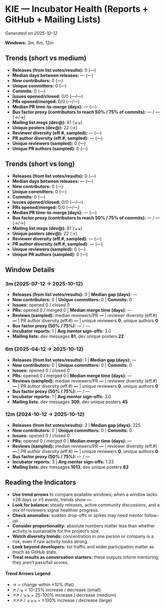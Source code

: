 # KIE — Incubator Health (Reports + GitHub + Mailing Lists)
_Generated on 2025-10-12_

**Windows:** 3m, 6m, 12m

## Trends (short vs medium)

- **Releases (from list votes/results):** 0 (—)
- **Median days between releases:** — (—)
- **New contributors:** 0 (—)
- **Unique committers:** 0 (—)
- **Commits:** 0 (—)
- **Issues opened/closed:** 0/0 (—/—)
- **PRs opened/merged:** 0/0 (—/—)
- **Median PR time-to-merge (days):** — (—)
- **Bus factor proxy (contributors to reach 50% / 75% of commits):** — / — (→/→)
- **Mailing list msgs (dev@):** 81 (↘↘)
- **Unique posters (dev@):** 22 (→)
- **Reviewer diversity (eff.#, sampled):** — (—)
- **PR author diversity (eff.#, sampled):** — (—)
- **Unique reviewers (sampled):** 0 (—)
- **Unique PR authors (sampled):** 0 (—)

## Trends (short vs long)

- **Releases (from list votes/results):** 0 (—)
- **Median days between releases:** — (—)
- **New contributors:** 0 (—)
- **Unique committers:** 0 (—)
- **Commits:** 0 (—)
- **Issues opened/closed:** 0/0 (—/—)
- **PRs opened/merged:** 0/0 (—/—)
- **Median PR time-to-merge (days):** — (—)
- **Bus factor proxy (contributors to reach 50% / 75% of commits):** — / — (→/→)
- **Mailing list msgs (dev@):** 81 (↘↘)
- **Unique posters (dev@):** 22 (→)
- **Reviewer diversity (eff.#, sampled):** — (—)
- **PR author diversity (eff.#, sampled):** — (—)
- **Unique reviewers (sampled):** 0 (—)
- **Unique PR authors (sampled):** 0 (—)

## Window Details
### 3m  (2025-07-12 → 2025-10-12)
- **Releases (from list votes/results):** 0  |  **Median gap (days):** —
- **New contributors:** 0  |  **Unique committers:** 0  |  **Commits:** 0
- **Issues:** opened 0 / closed 0
- **PRs:** opened 0 / merged 0  |  **Median merge time (days):** —
- **Reviews (sampled):** median reviewers/PR **—**  |  reviewer diversity (eff.#) **—**  |  PR author diversity (eff.#) **—**  |  unique reviewers **0**, unique authors **0**
- **Bus factor proxy (50% / 75%):** — / —
- **Incubator reports:** 1  |  **Avg mentor sign-offs:** 3.0
- **Mailing lists:** dev messages **81**, dev unique posters **22**

### 6m  (2025-04-12 → 2025-10-12)
- **Releases (from list votes/results):** 1  |  **Median gap (days):** —
- **New contributors:** 0  |  **Unique committers:** 0  |  **Commits:** 0
- **Issues:** opened 0 / closed 0
- **PRs:** opened 0 / merged 0  |  **Median merge time (days):** —
- **Reviews (sampled):** median reviewers/PR **—**  |  reviewer diversity (eff.#) **—**  |  PR author diversity (eff.#) **—**  |  unique reviewers **0**, unique authors **0**
- **Bus factor proxy (50% / 75%):** — / —
- **Incubator reports:** 1  |  **Avg mentor sign-offs:** 3.0
- **Mailing lists:** dev messages **309**, dev unique posters **45**

### 12m  (2024-10-12 → 2025-10-12)
- **Releases (from list votes/results):** 2  |  **Median gap (days):** 225
- **New contributors:** 0  |  **Unique committers:** 0  |  **Commits:** 0
- **Issues:** opened 0 / closed 0
- **PRs:** opened 0 / merged 0  |  **Median merge time (days):** —
- **Reviews (sampled):** median reviewers/PR **—**  |  reviewer diversity (eff.#) **—**  |  PR author diversity (eff.#) **—**  |  unique reviewers **0**, unique authors **0**
- **Bus factor proxy (50% / 75%):** — / —
- **Incubator reports:** 3  |  **Avg mentor sign-offs:** 1.33
- **Mailing lists:** dev messages **1013**, dev unique posters **82**

## Reading the Indicators
- **Use trend arrows** to compare available windows; when a window lacks ≥28 days or ≥5 events, trends show **—**.
- **Look for balance:** steady releases, active community discussions, and a mix of reviewers signal healthier progress.
- **Check anomalies:** sudden drop-offs or spikes may need mentor follow-up.
- **Consider proportionality:** absolute numbers matter less than whether activity is sustainable for the project’s size.
- **Watch diversity trends:** concentration in one person or company is a risk, even if raw activity looks strong.
- **Look beyond developers:** list traffic and wider participation matter as much as GitHub stats.
- **Treat results as conversation starters:** these outputs inform mentoring; they aren’t pass/fail scores.

#### Trend Arrows Legend
- →  = change within ±10% (flat)
- ↗ / ↘ = 10–25% increase / decrease (small)
- ↗↗ / ↘↘ = 25–100% increase / decrease (medium)
- ↗↗↗ / ↘↘↘ = ≥100% increase / decrease (large)
